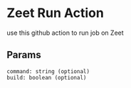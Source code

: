 # Zeet Run Action

use this github action to run job on Zeet

## Params

```
command: string (optional)
build: boolean (optional)
```
